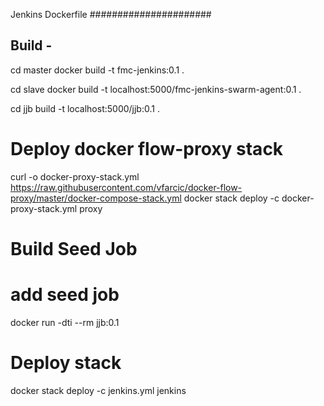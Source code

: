 Jenkins Dockerfile
######################

Build -
------
cd master
docker build -t fmc-jenkins:0.1 .

cd slave
docker build -t localhost:5000/fmc-jenkins-swarm-agent:0.1 .

cd jjb
build -t localhost:5000/jjb:0.1 .

# Deploy docker flow-proxy stack
curl -o docker-proxy-stack.yml https://raw.githubusercontent.com/vfarcic/docker-flow-proxy/master/docker-compose-stack.yml
docker stack deploy -c docker-proxy-stack.yml proxy

# Build Seed Job

# add seed job
docker run -dti --rm jjb:0.1

# Deploy stack
docker stack deploy -c jenkins.yml jenkins
